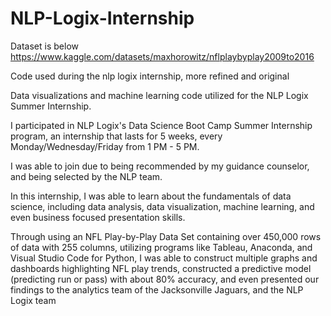 # NLP-Logix-Internship


Dataset is below
https://www.kaggle.com/datasets/maxhorowitz/nflplaybyplay2009to2016


Code used during the nlp logix internship, more refined and original

Data visualizations and machine learning code utilized for the NLP Logix Summer Internship.

I participated in NLP Logix's Data Science Boot Camp Summer Internship program, an internship that lasts for 5 weeks, every Monday/Wednesday/Friday from 1 PM - 5 PM.

I was able to join due to being recommended by my guidance counselor, and being selected by the NLP team.

In this internship, I was able to learn about the fundamentals of data science, including data analysis, data visualization, machine learning, and even business focused presentation skills.

Through using an NFL Play-by-Play Data Set containing over 450,000 rows of data with 255 columns, utilizing programs like Tableau, Anaconda, and Visual Studio Code for Python, I was able to construct multiple graphs and dashboards highlighting NFL play trends, constructed a predictive model (predicting run or pass) with about 80% accuracy, and even presented our findings to the analytics team of the Jacksonville Jaguars, and the NLP Logix team
